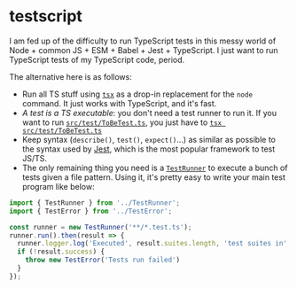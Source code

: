 # testscript

I am fed up of the difficulty to run TypeScript tests in this messy world of Node + common JS + ESM + Babel + Jest + TypeScript. I just want to run TypeScript tests of my TypeScript code, period. 

The alternative here is as follows:

- Run all TS stuff using [`tsx`](https://github.com/esbuild-kit/tsx) as a drop-in replacement for the `node` command. It just works with TypeScript, and it's fast.
- *A test is a TS executable*: you don't need a test runner to run it. 
  If you want to run [`src/test/ToBeTest.ts`](https://github.com/Javarome/testscript/blob/main/src/test/ToBeTest.ts), you just have to [`tsx src/test/ToBeTest.ts`](https://github.com/Javarome/testscript/blob/main/package.json#L20)
- Keep syntax (`describe()`, `test()`, `expect()`...) as similar as possible to the syntax used by [Jest](https://jestjs.io), which is the most popular framework to test JS/TS.
- The only remaining thing you need is a [`TestRunner`](https://github.com/Javarome/testscript/blob/main/src/TestRunner.ts) to execute a bunch of tests given a file pattern. 
  Using it, it's pretty easy to write your main test program like below:
```ts
import { TestRunner } from '../TestRunner';
import { TestError } from '../TestError';

const runner = new TestRunner('**/*.test.ts');
runner.run().then(result => {
  runner.logger.log('Executed', result.suites.length, 'test suites in', result.duration, 'ms');
  if (!result.success) {
    throw new TestError('Tests run failed')
  }
});
```
